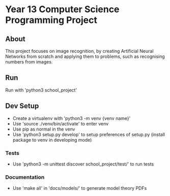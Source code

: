 # Year 13 Computer Science Programming Project

## About
This project focuses on image recognition, by creating Artificial Neural Networks from scratch and applying them to problems, such as recognising numbers from images.

## Run
Run with 'python3 school_project'

## Dev Setup
- Create a virtualenv with 'python3 -m venv {venv name}'
- Use 'source ./venv/bin/activate' to enter venv
- Use pip as normal in the venv
- Use 'python3 setup.py develop' to setup preferences of setup.py (install package to venv in developing mode)

### Tests
- Use 'python3 -m unittest discover school_project/test/' to run tests

### Documentation
- Use 'make all' in 'docs/models/' to generate model theory PDFs